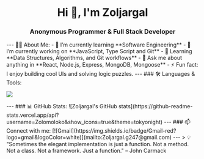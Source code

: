 <h1 align="center">Hi 👋, I'm Zoljargal</h1>
<h3 align="center">Anonymous Programmer & Full Stack Developer</h3>
---
🧑‍💻 About Me:
- 🔭 I’m currently learning **Software Engineering**
- 🌱 I’m currently working on **JavaScript, Type Script and Git**
- 🧠 Learning **Data Structures, Algorithms, and Git workflows**
- 💬 Ask me about anything in **React, Node.js, Express, MongoDB, Mongoose**
- ⚡ Fun fact: I enjoy building cool UIs and solving logic puzzles.
---
### 🛠️ Languages & Tools:
<p>
<img src="https://skillicons.dev/icons?i=html,css,js,ts,react,nextjs,nodejs,express,mongodb,python,git,github,figma,tailwind,bootstrap,arduino,vscode" />
</p>
---
### 📊 GitHub Stats:
![Zoljargal's GitHub stats](https://github-readme-stats.vercel.app/api?username=Zolomoloko&show_icons=true&theme=tokyonight)
---
### 📫 Connect with me:
[![Gmail](https://img.shields.io/badge/Gmail-red?logo=gmail&logoColor=white)](mailto:Zoljargal.g247@gmail.com)
---
> 💡 "Sometimes the elegant implementation is just a function. Not a method. Not a class. Not a framework. Just a function." – John Carmack
